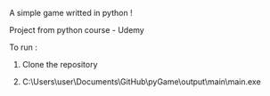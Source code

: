 A simple game writted in python ! 

Project from python course - Udemy 

To run : 

1. Clone the repository

2. C:\Users\user\Documents\GitHub\pyGame\output\main\main.exe
